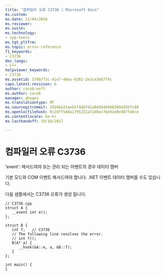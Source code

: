 ```yaml
---
title: "컴파일러 오류 C3736 | Microsoft Docs"
ms.custom: 
ms.date: 11/04/2016
ms.reviewer: 
ms.suite: 
ms.technology:
- cpp-tools
ms.tgt_pltfrm: 
ms.topic: error-reference
f1_keywords:
- C3736
dev_langs:
- C++
helpviewer_keywords:
- C3736
ms.assetid: 579b773c-41e7-40ea-8382-2e3ce2667f4c
caps.latest.revision: 6
author: corob-msft
ms.author: corob
manager: ghogen
ms.translationtype: MT
ms.sourcegitcommit: 35b46e23aeb5f4dbfd2a0dd44b906389dd5bfc88
ms.openlocfilehash: 0c2d7f548a1795221a72d0ac7be01e8ed87fa6ce
ms.contentlocale: ko-kr
ms.lasthandoff: 10/10/2017

---
```

# <a name="compiler-error-c3736"></a>컴파일러 오류 C3736
'event': 메서드여야 또는 관리 되는 이벤트의 경우 데이터 멤버  
  
 기본 모드와 COM 이벤트 메서드여야 합니다. .NET 이벤트 데이터 멤버를 수도 있습니다.  
  
 다음 샘플에서는 C3736 오류가 생성 됩니다.  
  
```  
// C3736.cpp  
struct A {  
   __event int e();  
};  
  
struct B {  
   int f;   // C3736  
   // The following line resolves the error.  
   // int f();  
   B(A* a) {  
      __hook(&A::e, a, &B::f);  
   }  
};  
  
int main() {  
}  
```
